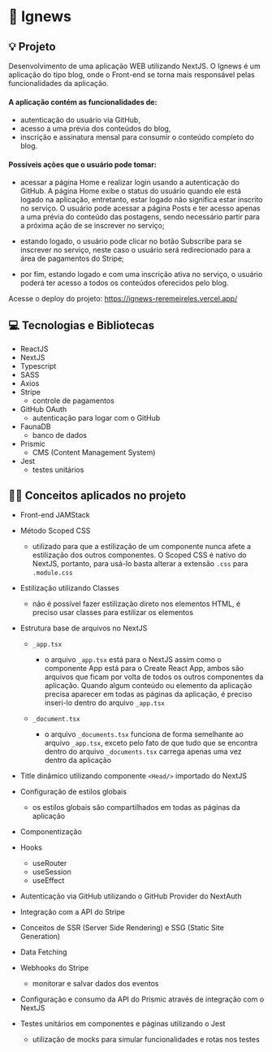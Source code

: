 # 📰 Ignews

## 💡 Projeto

Desenvolvimento de uma aplicação WEB utilizando NextJS. O Ignews é um aplicação do tipo blog, onde o Front-end se torna mais responsável pelas funcionalidades da aplicação.

#### A aplicação contém as funcionalidades de:

- autenticação do usuário via GitHub,
- acesso a uma prévia dos conteúdos do blog,
- inscrição e assinatura mensal para consumir o conteúdo completo do blog.

#### Possíveis ações que o usuário pode tomar:

- acessar a página Home e realizar login usando a autenticação do GitHub. A página Home exibe o status do usuário quando ele está logado na aplicação, entretanto, estar logado não significa estar inscrito no serviço. O usuário pode acessar a página Posts e ter acesso apenas a uma prévia do conteúdo das postagens, sendo necessário partir para a próxima ação de se inscrever no serviço;

- estando logado, o usuário pode clicar no botão Subscribe para se inscrever no serviço, neste caso o usuário será redirecionado para a área de pagamentos do Stripe;

- por fim, estando logado e com uma inscrição ativa no serviço, o usuário poderá ter acesso a todos os conteúdos oferecidos pelo blog.

Acesse o deploy do projeto: https://ignews-reremeireles.vercel.app/

## 💻 Tecnologias e Bibliotecas

- ReactJS
- NextJS
- Typescript
- SASS
- Axios
- Stripe
  - controle de pagamentos
- GitHub OAuth
  - autenticação para logar com o GitHub
- FaunaDB
  - banco de dados
- Prismic
  - CMS (Content Management System)
- Jest
  - testes unitários

## 👩‍💻 Conceitos aplicados no projeto

- Front-end JAMStack
- Método Scoped CSS
  - utilizado para que a estilização de um componente nunca afete a estilização dos outros componentes. O Scoped CSS é nativo do NextJS, portanto, para usá-lo basta alterar a extensão `.css` para `.module.css`
- Estilização utilizando Classes
  - não é possível fazer estilização direto nos elementos HTML, é preciso usar classes para estilizar os elementos
- Estrutura base de arquivos no NextJS

  - `_app.tsx`

    - o arquivo `_app.tsx` está para o NextJS assim como o componente App está para o Create React App, ambos são arquivos que ficam por volta de todos os outros componentes da aplicação. Quando algum conteúdo ou elemento da aplicação precisa aparecer em todas as páginas da aplicação, é preciso inseri-lo dentro do arquivo `_app.tsx`

  - `_document.tsx`
    - o arquivo `_documents.tsx` funciona de forma semelhante ao arquivo `_app.tsx`, exceto pelo fato de que tudo que se encontra dentro do arquivo `_documents.tsx` carrega apenas uma vez dentro da aplicação

- Title dinâmico utilizando componente `<Head/>` importado do NextJS
- Configuração de estilos globais
  - os estilos globais são compartilhados em todas as páginas da aplicação
- Componentização
- Hooks
  - useRouter
  - useSession
  - useEffect
- Autenticação via GitHub utilizando o GitHub Provider do NextAuth
- Integração com a API do Stripe
- Conceitos de SSR (Server Side Rendering) e SSG (Static Site Generation)
- Data Fetching
- Webhooks do Stripe
  - monitorar e salvar dados dos eventos
- Configuração e consumo da API do Prismic através de integração com o NextJS
- Testes unitários em componentes e páginas utilizando o Jest
  - utilização de mocks para simular funcionalidades e rotas nos testes
